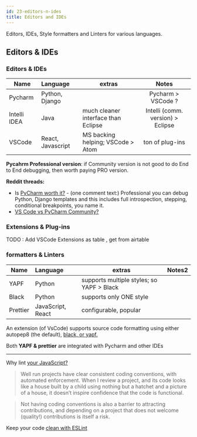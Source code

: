 ```yaml
---
id: 23-editors-n-ides
title: Editors and IDEs
---
```


Editors, IDEs, Style formatters and Linters for various languages.

## Editors & IDEs


### Editors & IDEs

| Name               | Language     |  extras    |  Notes |
| -------------      |:-------------   |-------------  |:-------------:| 
| Pycharm            | Python, Django          |    |  Pycharm > VSCode ? |
| Intelli IDEA       | Java            | much cleaner interface than Eclipse  |  Intelli (comm. version) > Eclipse  |
| VSCode             | React, Javascript      | MS backing helping; VSCode > Atom  |  ton of plug-ins  |

<b>Pycahrm Professional version</b>: if Community version is not good to do End to End debugging, then worth paying PRO version.

<b>Reddit threads:</b>
- Is [PyCharm worth it?](https://www.reddit.com/r/Python/comments/c4qxaf/is_pycharm_worth_it/) - (one comment text:) Professional you can debug Python, Django templates and this includes full introspection, stepping, conditional breakpoints, you name it.
- [VS Code vs PyCharm Community?](https://www.reddit.com/r/Python/comments/8u0hl6/vs_code_vs_pycharm_community/)


### Extensions & Plug-ins
TODO : Add VSCode Extensions as table , get from airtable

### formatters & Linters

| Name               | Language     |  extras    |  Notes2 |
| -------------      |:-------------   |-------------  |:-------------:| 
| YAPF            | Python          | supports multiple styles; so  YAPF > Black   |   |
| Black           | Python          | supports only ONE style  |     |
| Prettier           | JavaScript, React          | configurable, popular  |     |

An extension (of VsCode) supports source code formatting using either autopep8 (the default), [black, or yapf.](https://code.visualstudio.com/docs/python/editing)

Both <b>YAPF & prettier</b> are integrated with Pycharm and other IDEs
<hr> 

Why lint [your JavaScript?](https://medium.com/the-node-js-collection/why-and-how-to-use-eslint-in-your-project-742d0bc61ed7)

> Well run projects have clear consistent coding conventions, with automated enforcement. When I review a project, and its code looks like a house built by a child using nothing but a hatchet and a picture of a house, it doesn’t inspire confidence that the code is functional.

> Not having coding conventions is also a barrier to attracting contributions, and depending on a project that does not welcome (quality!) contributions is itself a risk.

Keep your code [clean with ESLint](https://flaviocopes.com/eslint/)

